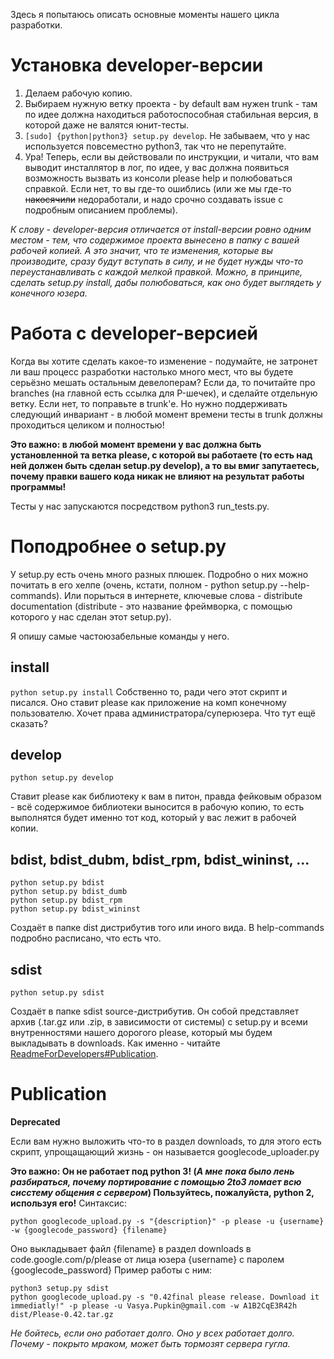 Здесь я попытаюсь описать основные моменты нашего цикла разработки.

# Установка developer-версии #

  1. Делаем рабочую копию.
  1. Выбираем нужную ветку проекта - by default вам нужен trunk - там по идее должна находиться работоспособная стабильная версия, в которой даже не валятся юнит-тесты.
  1. `[sudo] {python|python3} setup.py develop`. Не забываем, что у нас используется повсеместно python3, так что не перепутайте.
  1. Ура! Теперь, если вы действовали по инструкции, и читали, что вам выводит инсталлятор в лог, по идее, у вас должна появиться возможность вызвать из консоли please help и полюбоваться справкой. Если нет, то вы где-то ошиблись (или же мы где-то ~~накосячили~~ недоработали, и надо срочно создавать issue с подробным описанием проблемы).

_К слову - developer-версия отличается от install-версии ровно одним местом - тем, что содержимое проекта вынесено в папку с вашей рабочей копией. А это значит, что те изменения, которые вы производите, сразу будут вступать в силу, и не будет нужды что-то переустанавливать с каждой мелкой правкой.
Можно, в принципе, сделать setup.py install, дабы полюбоваться, как оно будет выглядеть у конечного юзера._

# Работа с developer-версией #

Когда вы хотите сделать какое-то изменение - подумайте, не затронет ли ваш процесс разработки настолько много мест, что вы будете серьёзно мешать остальным девелоперам? Если да, то почитайте про branches (на главной есть ссылка для P-шечек), и сделайте отдельную ветку. Если нет, то поправьте в trunk'е. Но нужно поддерживать следующий инвариант - в любой момент времени тесты в trunk должны проходиться целиком и полностью!

**Это важно: в любой момент времени у вас должна быть установленной та ветка please, с которой вы работаете (то есть над ней должен быть сделан setup.py develop), а то вы вмиг запутаетесь, почему правки вашего кода никак не влияют на результат работы программы!**

Тесты у нас запускаются посредством python3 run\_tests.py.

# Поподробнее о setup.py #

У setup.py есть очень много разных плюшек. Подробно о них можно почитать в его хелпе (очень, кстати, полном - python setup.py --help-commands). Или порыться в интернете, ключевые слова - distribute documentation (distribute - это название фреймворка, с помощью которого у нас сделан этот setup.py).

Я опишу самые частоюзабельные команды у него.

## install ##
`python setup.py install`
Собственно то, ради чего этот скрипт и писался. Оно ставит please как приложение на комп конечному пользователю. Хочет права администратора/суперюзера. Что тут ещё сказать?

## develop ##
`python setup.py develop`

Ставит please как библиотеку к вам в питон, правда фейковым образом - всё содержимое библиотеки выносится в рабочую копию, то есть выполнятся будет именно тот код, который у вас лежит в рабочей копии.

## bdist, bdist\_dubm, bdist\_rpm, bdist\_wininst, ... ##
```
python setup.py bdist
python setup.py bdist_dumb
python setup.py bdist_rpm
python setup.py bdist_wininst
```

Создаёт в папке dist дистрибутив того или иного вида. В help-commands подробно расписано, что есть что.

## sdist ##
```
python setup.py sdist
```

Создаёт в папке sdist source-дистрибутив. Он собой представляет архив (.tar.gz или .zip, в зависимости от системы) с setup.py и всеми внутренностями нашего дорогого please, который мы будем выкладывать в downloads. Как именно - читайте [ReadmeForDevelopers#Publication](ReadmeForDevelopers#Publication.md).

# Publication #
**Deprecated**

Если вам нужно выложить что-то в раздел downloads, то для этого есть скрипт, упрощащающий жизнь - он называется googlecode\_uploader.py

**Это важно: Он не работает под python 3! (_А мне пока было лень разбираться, почему портирование с помощью 2to3 ломает всю сисстему общения с сервером_) Пользуйтесь, пожалуйста, python 2, используя его!**
Синтаксис:
```
python googlecode_upload.py -s "{description}" -p please -u {username} -w {googlecode_password} {filename}
```
Оно выкладывает файл {filename} в раздел downloads в code.google.com/p/please от лица юзера {username} с паролем {googlecode\_password}
Пример работы с ним:
```
python3 setup.py sdist
python googlecode_upload.py -s "0.42final please release. Download it immediatly!" -p please -u Vasya.Pupkin@gmail.com -w A1B2CqE3R42h dist/Please-0.42.tar.gz
```

_Не бойтесь, если оно работает долго. Оно у всех работает долго. Почему - покрыто мраком, может быть тормозят сервера гугла._
